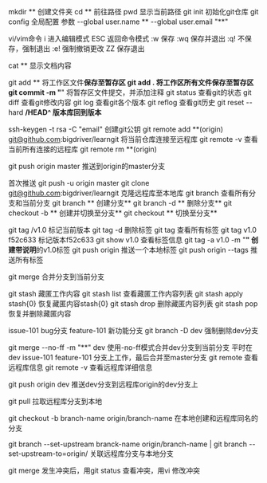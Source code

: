 mkdir ** 创建文件夹
cd **    前往路径
pwd      显示当前路径
git init  初始化git仓库
git config  全局配置
参数  --global user.name **
      --global user.email "**"

vi/vim命令
i    进入编辑模式
ESC  返回命令模式
:w   保存
:wq  保存并退出
:q!  不保存，强制退出
:e!  强制撤销更改
ZZ   保存退出

cat  **  显示文档内容

git add **  将工作区文件**保存至暂存区
git add .   将工作区所有文件保存至暂存区
git commit -m "**"   将暂存区文件提交，并添加注释
git status  查看git的状态
git diff    查看git修改内容
git log     查看git各个版本
git reflog  查看git历史
git reset --hard **/HEAD^ 版本库回到版本**

ssh-keygen -t rsa -C "email"  创建git公钥
git remote add **(origin) git@github.com:bigdriver/learngit  将当前仓库连接至远程库
git remote -v    查看当前所有连接的远程库
git remote rm **(origin)

git push origin master   推送到origin的master分支

首次推送  git push -u origin master
git clone git@github.com:bigdriver/learngit  克隆远程库至本地库
git branch   查看所有分支和当前分支
git branch **   创建分支**
git branch -d **  删除分支**
git checkout -b **  创建并切换至分支**
git checkout **   切换至分支**


git tag <tag-name>/v1.0  标记当前版本
git tag -d <tag-name>  删除标签
git tag   查看所有标签
git tag v1.0  f52c633 标记版本f52c633
git show v1.0 查看标签信息
git tag -a v1.0 -m "**"   创建带说明**的v1.0标签
git push origin <tagname>  推送一个本地标签
git push origin --tags   推送所有标签

git merge <branch>  合并分支<branch>到当前分支

git stash  藏匿工作内容
git stash list  查看藏匿工作内容列表
git stash apply stash{0}  恢复藏匿内容stash{0}
git stash drop 删除藏匿内容列表
git stash pop 恢复并删除藏匿内容

issue-101  bug分支
feature-101  新功能分支
git branch -D dev 强制删除dev分支

git merge --no-ff -m "**" dev  使用-no-ff模式合并dev分支到当前分支
平时在dev issue-101 feature-101 分支上工作，最后合并至master分支
git remote  查看远程库信息
git remote -v   查看远程库详细信息

git push origin dev  推送dev分支到远程库origin的dev分支上

git pull  拉取远程库分支到本地

git checkout -b branch-name origin/branch-name  在本地创建和远程库同名的分支

git branch --set-upstream branck-name origin/branch-name  |
git branch --set-upstream-to=origin/<branch> <branch>  关联远程库<branch>分支与本地<branch>分支

git merge 发生冲突后，用git status 查看冲突，用vi <file> 修改冲突













